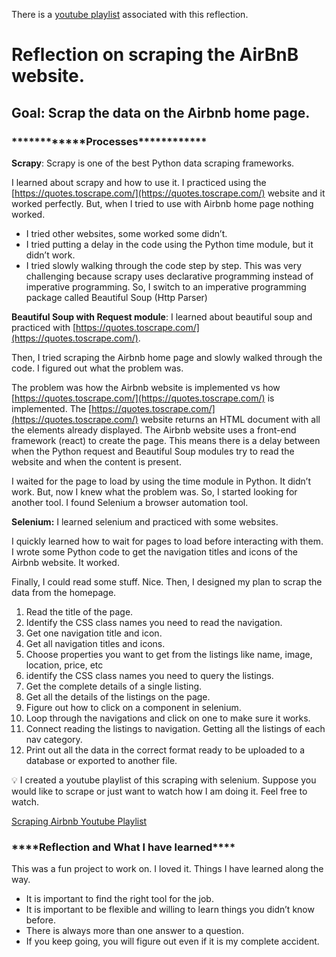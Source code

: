 There is a [youtube playlist](https://www.youtube.com/playlist?list=PLdIF6sRfbwq7A3aUIkQaSYcdonZZDSgxB) associated with this reflection.

# Reflection on scraping the AirBnB website.

## Goal: Scrap the data on the Airbnb home page.

### **\*\*\*\***\*\*\*\***\*\*\*\***Processes**\*\*\*\***\*\*\*\***\*\*\*\***

**Scrapy**: Scrapy is one of the best Python data scraping frameworks.

I learned about scrapy and how to use it. I practiced using the [https://quotes.toscrape.com/](https://quotes.toscrape.com/) website and it worked perfectly. But, when I tried to use with Airbnb home page nothing worked.

- I tried other websites, some worked some didn’t.
- I tried putting a delay in the code using the Python time module, but it didn’t work.
- I tried slowly walking through the code step by step. This was very challenging because scrapy uses declarative programming instead of imperative programming. So, I switch to an imperative programming package called Beautiful Soup (Http Parser)

**Beautiful Soup with Request module**: I learned about beautiful soup and practiced with [https://quotes.toscrape.com/](https://quotes.toscrape.com/).

Then, I tried scraping the Airbnb home page and slowly walked through the code. I figured out what the problem was.

The problem was how the Airbnb website is implemented vs how [https://quotes.toscrape.com/](https://quotes.toscrape.com/) is implemented. The [https://quotes.toscrape.com/](https://quotes.toscrape.com/) website returns an HTML document with all the elements already displayed. The Airbnb website uses a front-end framework (react) to create the page. This means there is a delay between when the Python request and Beautiful Soup modules try to read the website and when the content is present.

I waited for the page to load by using the time module in Python. It didn’t work. But, now I knew what the problem was. So, I started looking for another tool. I found Selenium a browser automation tool.

**Selenium:** I learned selenium and practiced with some websites.

I quickly learned how to wait for pages to load before interacting with them. I wrote some Python code to get the navigation titles and icons of the Airbnb website. It worked.

Finally, I could read some stuff. Nice. Then, I designed my plan to scrap the data from the homepage.

1. Read the title of the page.
2. Identify the CSS class names you need to read the navigation.
3. Get one navigation title and icon.
4. Get all navigation titles and icons.
5. Choose properties you want to get from the listings like name, image, location, price, etc
6. identify the CSS class names you need to query the listings.
7. Get the complete details of a single listing.
8. Get all the details of the listings on the page.
9. Figure out how to click on a component in selenium.
10. Loop through the navigations and click on one to make sure it works.
11. Connect reading the listings to navigation. Getting all the listings of each nav category.
12. Print out all the data in the correct format ready to be uploaded to a database or exported to another file.

<aside>
💡 I created a youtube playlist of this scraping with selenium. Suppose you would like to scrape or just want to watch how I am doing it. Feel free to watch.
</aside>

[Scraping Airbnb Youtube Playlist](https://youtube.com/playlist?list=PLdIF6sRfbwq7A3aUIkQaSYcdonZZDSgxB)

### **\*\*\*\***Reflection and What I have learned**\*\*\*\***

This was a fun project to work on. I loved it. Things I have learned along the way.

- It is important to find the right tool for the job.
- It is important to be flexible and willing to learn things you didn’t know before.
- There is always more than one answer to a question.
- If you keep going, you will figure out even if it is my complete accident.
